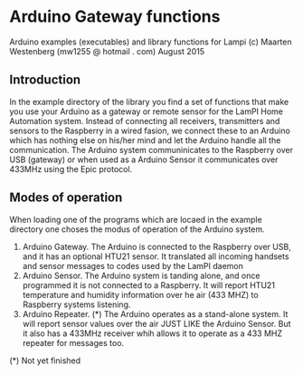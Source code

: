 Arduino Gateway functions
=========================
Arduino examples (executables) and library functions for Lampi
(c) Maarten Westenberg (mw1255 @ hotmail . com)
August 2015

Introduction
------------
In the example directory of the library you find a set of functions that make you use your Arduino as a gateway or remote sensor for the LamPI Home Automation system. Instead of connecting all receivers, transmitters and sensors to the Raspberry in a wired fasion, we connect these to an Arduino which has nothing else on his/her mind and let the Arduino handle all the communication.
The Arduino system communinicates to the Raspberry over USB (gateway) or when used as a Arduino Sensor it communicates over 433MHz using the Epic protocol.

Modes of operation
------------------
When loading one of the programs which are locaed in the example directory one choses the modus of operation of the Arduino system.

1. Arduino Gateway. The Arduino is connected to the Raspberry over USB, and it has an optional HTU21 sensor. It translated all incoming handsets and sensor messages to codes used by the LamPI daemon
2. Arduino Sensor. The Arduino system is tanding alone, and once programmed it is not connected to a Raspberry. It will report HTU21 temperature and humidity information over he air (433 MHZ) to Raspberry systems listening.
3. Arduino Repeater. (*) The Arduino operates as a stand-alone system. It will report sensor values over the air JUST LIKE the Arduino Sensor. But it also has a 433MHz receiver whih allows it to operate as a 433 MHZ repeater for messages too.

(*) Not yet finished